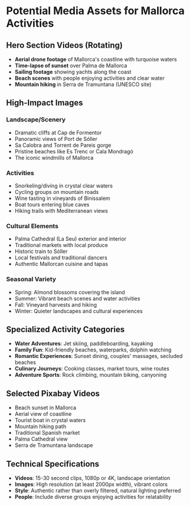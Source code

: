 # Potential Media Assets for Mallorca Activities

## Hero Section Videos (Rotating)
- **Aerial drone footage** of Mallorca's coastline with turquoise waters
- **Time-lapse of sunset** over Palma de Mallorca
- **Sailing footage** showing yachts along the coast
- **Beach scenes** with people enjoying activities and clear water
- **Mountain hiking** in Serra de Tramuntana (UNESCO site)

## High-Impact Images

### Landscape/Scenery
- Dramatic cliffs at Cap de Formentor
- Panoramic views of Port de Sóller
- Sa Calobra and Torrent de Pareis gorge
- Pristine beaches like Es Trenc or Cala Mondragó
- The iconic windmills of Mallorca

### Activities
- Snorkeling/diving in crystal clear waters
- Cycling groups on mountain roads
- Wine tasting in vineyards of Binissalem
- Boat tours entering blue caves
- Hiking trails with Mediterranean views

### Cultural Elements
- Palma Cathedral (La Seu) exterior and interior
- Traditional markets with local produce
- Historic train to Sóller
- Local festivals and traditional dancers
- Authentic Mallorcan cuisine and tapas

### Seasonal Variety
- Spring: Almond blossoms covering the island
- Summer: Vibrant beach scenes and water activities
- Fall: Vineyard harvests and hiking
- Winter: Quieter landscapes and cultural experiences

## Specialized Activity Categories
- **Water Adventures**: Jet skiing, paddleboarding, kayaking
- **Family Fun**: Kid-friendly beaches, waterparks, dolphin watching
- **Romantic Experiences**: Sunset dining, couples' massages, secluded beaches
- **Culinary Journeys**: Cooking classes, market tours, wine routes
- **Adventure Sports**: Rock climbing, mountain biking, canyoning

## Selected Pixabay Videos
- Beach sunset in Mallorca
- Aerial view of coastline
- Tourist boat in crystal waters
- Mountain hiking path
- Traditional Spanish market
- Palma Cathedral view
- Serra de Tramuntana landscape

## Technical Specifications
- **Videos**: 15-30 second clips, 1080p or 4K, landscape orientation
- **Images**: High resolution (at least 2000px width), vibrant colors
- **Style**: Authentic rather than overly filtered, natural lighting preferred
- **People**: Include diverse groups enjoying activities for relatability 